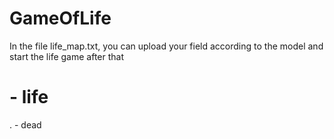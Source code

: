 # GameOfLife

In the file life_map.txt, you can upload your field according to the model and start the life game after that

 # - life
 . - dead

